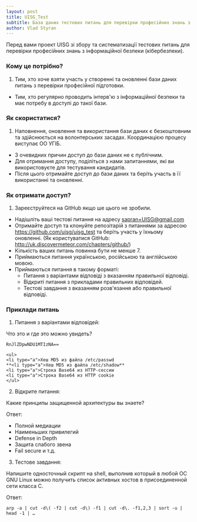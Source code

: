 ```yaml
---
layout: post
title: UISG_Test
subtitle: База даних тестових питань для перевірки професійних знань з кібербезпеки
author: Vlad Styran
---
```

Перед вами проект UISG зі збору та систематизації тестових питань для перевірки професійних знань з інформаційної безпеки (кібербезпеки).

### Кому це потрібно?
1. Тим, хто хоче взяти участь у створенні та оновленні бази даних питань з перевірки професійної підготовки.
- Тим, хто регулярно проводить інтерв'ю з інформаційної безпеки та має потребу в доступі до такої бази.

### Як скористатися?
1. Наповнення, оновлення та використання бази даних є безкоштовним та здійснюється на волонтерських засадах. Координацією процесу виступає ОО УГІБ.
- З очевидних причин доступ до бази даних не є публічним.
- Для отримання доступу, поділіться з нами запитаннями, які ви використовуєте для тестування кандидатів.
- Після цього отримайте доступ до бази даних та беріть участь в її використанні та оновленні.

### Як отримати доступ?
1. Зареєструйтеся на GitHub якщо ше цього не зробили.
- Надішліть ваші тестові питання на адресу [sapran+UISG@gmail.com](mailto:sapran+UISG@gmail.com)
- Отримайте доступ та клонуйте репозітарій з питаннями за адресою https://github.com/uisg/uisg_test та беріть участь у їхньому оновленні. (Як користуватися GitHub: http://uk.discovermeteor.com/chapters/github/)
- Кількість ваших питань повинна бути не менше 7.
- Приймаються питання українською, російською та англійською мовою.
- Приймаються питання в такому форматі:
  - Питання з варіантами відповіді з вказанням правильної відповіді.
  - Відкриті питання з прикладами правильних відповідей.
  - Тестові завдання з вказанням розв'язання або правильної відповіді.

### Приклади питань
1. Питання з варіантами відповідей:

  Что это и где это можно увидеть?
  ~~~
  RnJlZDpwNDU1MTIzNA==
  ~~~
    <ul>
    <li type="a">Хеш MD5 из файла /etc/passwd
    **<li type="a">Хеш MD5 из файла /etc/shadow**
    <li type="a">Строка Base64 из HTTP-сессии
    <li type="a">Строка Base64 из HTTP cookie
    </ul>

2. Відкрите питання:

  Какие принципы защищенной архитектуры вы знаете?

  Ответ:
  - Полной медиации
  - Наименьших привилегий
  - Defense in Depth
  - Защита слабого звена
  - Fail secure
  и т.д.

3. Тестове завдання:

  Напишите односточный скрипт на shell, выполнив который в любой ОС GNU Linux можно получить список активных хостов в присоединенной сети класса C.

  Ответ:
  ~~~
  arp -a | cut -d\( -f2 | cut -d\) -f1 | cut -d\. -f1,2,3 | sort -u | head -1 | …
  ~~~
